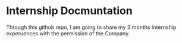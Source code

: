 # Internship Docmuntation

Through this github repo, I am going to share my 3 months Internship experuences with the permission of the Company.
